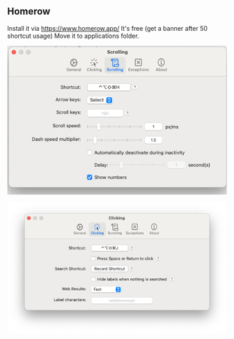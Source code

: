 ## Homerow
Install it via https://www.homerow.app/  It's free (get a banner after 50 shortcut usage)
Move it to applications folder. 

![homerow-config-scroll](homerow-config-scroll.png)

![homerow-config-clicking](homerow-config-clicking.png)